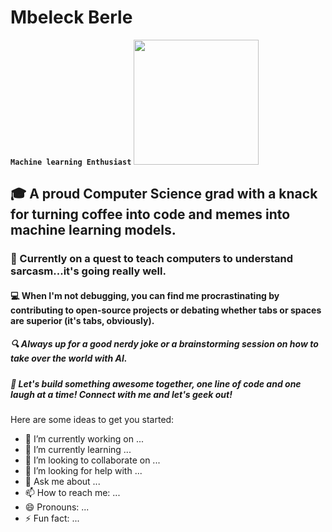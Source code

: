 # Mbeleck Berle
**`Machine learning Enthusiast`**
<img height=200 src="[[https://github.com/MbeleckBerle/MbeleckBerle/assets/91129216/4eb44c81-abdd-40cc-a6da-2ef4004ed089](https://images.typeform.com/images/VDFh4Nx9a6gv/image/default)](https://miro.medium.com/v2/resize:fit:1358/1*VfcfntqDyGlaoTn9MlabEA.gif)"/>

<h2>🎓 A proud Computer Science grad with a knack for turning coffee into code and memes into machine learning models.</h2>

<h3>🧠 Currently on a quest to teach computers to understand sarcasm...it's going really well.</h3>

<h4>💻 When I'm not debugging, you can find me procrastinating by contributing to open-source projects or debating whether tabs or spaces are superior (it's tabs, obviously).</h4>

<h5>🔍 Always up for a good nerdy joke or a brainstorming session on how to take over the world with AI.</h5>

<h5>🚀 Let's build something awesome together, one line of code and one laugh at a time! Connect with me and let's geek out!


</h5>






Here are some ideas to get you started:

- 🔭 I’m currently working on ...
- 🌱 I’m currently learning ...
- 👯 I’m looking to collaborate on ...
- 🤔 I’m looking for help with ...
- 💬 Ask me about ...
- 📫 How to reach me: ...
- 😄 Pronouns: ...
- ⚡ Fun fact: ...

